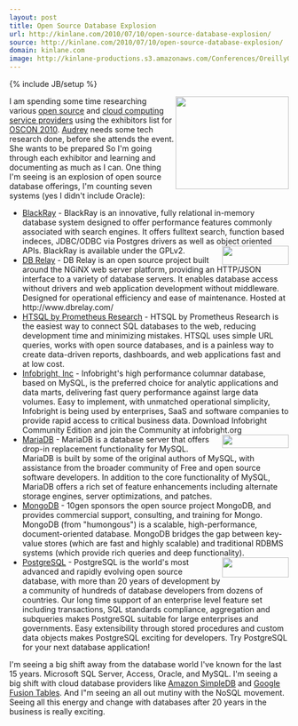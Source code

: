 ```yaml
---
layout: post
title: Open Source Database Explosion
url: http://kinlane.com/2010/07/10/open-source-database-explosion/
source: http://kinlane.com/2010/07/10/open-source-database-explosion/
domain: kinlane.com
image: http://kinlane-productions.s3.amazonaws.com/Conferences/OreillyOscon.PNG
---
```

{% include JB/setup %}

<p>
     <img class="alignnone c1" title="Oscon" src="http://kinlane-productions.s3.amazonaws.com/Conferences/OreillyOscon.PNG" alt="" width="204" height="167" align="right" />I am spending some time researching various <a href="http://www.kinlane.com/category/open-source/" target="_blank">open source</a> and <a href="http://sites.google.com/a/kinlane.com/cloud-computing/players/zeus" target="_blank">cloud computing service providers</a> using the exhibitors list for <a href="http://www.oscon.com/oscon2010" target="_blank">OSCON 2010</a>. <a href="http://www.audreywatters.com" target="_blank">Audrey</a> needs some tech research done, before she attends the event. She wants to be prepared So I'm going through each exhibitor and learning and documenting as much as I can. One thing I'm seeing is an explosion of open source database offerings, I'm counting seven systems (yes I didn't include Oracle):
</p>
<ul class="mainlist">
     <li>
          <a href="http://www.blackray.org/" target="_blank">BlackRay</a> - BlackRay is an innovative, fully relational in-memory database system designed to offer performance features commonly associated with search engines. It offers fulltext search, function based indeces, JDBC/ODBC via Postgres drivers as well as object oriented APIs. BlackRay is available under the GPLv2.<img class="alignnone c1" title="Blackray" src="http://kinlane-productions.s3.amazonaws.com/database/blackray.jpg" alt="" width="120" height="34" align="right" />
     </li>
     <li>
          <a href="http://dbrelay.com/" target="_blank">DB Relay</a> - DB Relay is an open source project built around the NGiNX web server platform, providing an HTTP/JSON interface to a variety of database servers. It enables database access without drivers and web application development without middleware. Designed for operational efficiency and ease of maintenance. Hosted at http://www.dbrelay.com/
     </li>
     <li>
          <a href="http://www.htsql.com/" target="_blank">HTSQL by Prometheus Research</a> - HTSQL by Prometheus Research is the easiest way to connect SQL databases to the web, reducing development time and minimizing mistakes. HTSQL uses simple URL queries, works with open source databases, and is a painless way to create data-driven reports, dashboards, and web applications fast and at low cost.
     </li>
     <li>
          <a href="http://www.infobright.com/" target="_blank">Infobright, Inc</a> - Infobright's high performance columnar database, based on MySQL, is the preferred choice for analytic applications and data marts, delivering fast query performance against large data volumes. Easy to implement, with unmatched operational simplicity, Infobright is being used by enterprises, SaaS and software companies to provide rapid access to critical business data. Download Infobright Community Edition and join the Community at infobright.org <img class="alignnone c1" title="InfoBright" src="http://kinlane-productions.s3.amazonaws.com/database/infobright_2.gif" alt="" width="120" height="24" align="right" />
     </li>
     <li>
          <a href="http://askmonty.org/" target="_blank">MariaDB</a> - MariaDB is a database server that offers drop-in replacement functionality for MySQL. MariaDB is built by some of the original authors of MySQL, with assistance from the broader community of Free and open source software developers. In addition to the core functionality of MySQL, MariaDB offers a rich set of feature enhancements including alternate storage engines, server optimizations, and patches.
     </li>
     <li>
          <a href="http://www.mongodb.org/" target="_blank">MongoDB</a> - 10gen sponsors the open source project MongoDB, and provides commercial support, consulting, and training for Mongo. MongoDB (from "humongous") is a scalable, high-performance, document-oriented database. MongoDB bridges the gap between key-value stores (which are fast and highly scalable) and traditional RDBMS systems (which provide rich queries and deep functionality). <img class="alignnone c1" title="MongoDB" src="http://kinlane-productions.s3.amazonaws.com/database/mongo_db.gif" alt="" width="120" height="36" align="right" />
     </li>
     <li>
          <a href="http://www.postgresql.org/" target="_blank">PostgreSQL</a> - PostgreSQL is the world's most advanced and rapidly evolving open source database, with more than 20 years of development by a community of hundreds of database developers from dozens of countries. Our long time support of an enterprise level feature set including transactions, SQL standards compliance, aggregation and subqueries makes PostgreSQL suitable for large enterprises and governments. Easy extensibility through stored procedures and custom data objects makes PostgreSQL exciting for developers. Try PostgreSQL for your next database application!
     </li>
</ul>
<p>
     I'm seeing a big shift away from the database world I've known for the last 15 years. Microsoft SQL Server, Access, Oracle, and MySQL. I'm seeing a big shift with cloud database providers like <a href="http://www.kinlane.com/category/amazon/amazon-simple-database/" target="_blank">Amazon SimpleDB</a> and <a href="http://www.kinlane.com/category/google/fusion-tables/" target="_blank">Google Fusion Tables</a>. And I"m seeing an all out mutiny with the NoSQL movement. Seeing all this energy and change with databases after 20 years in the business is really exciting.
</p>